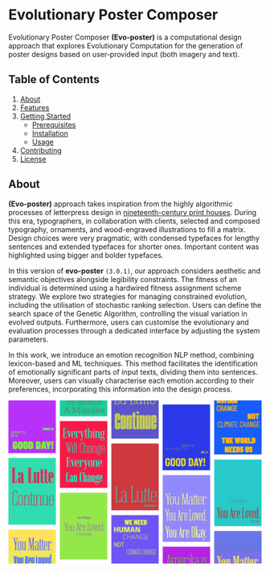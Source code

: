 # Evolutionary Poster Composer

Evolutionary Poster Composer **(Evo-poster)** is a computational design approach that explores Evolutionary Computation for the generation of poster designs based on user-provided input (both imagery and text).

## Table of Contents

1. [About](#about)
2. [Features](#features)
3. [Getting Started](#getting-started)
    - [Prerequisites](#prerequisites)
    - [Installation](#installation)
    - [Usage](#usage)
4. [Contributing](#contributing)
5. [License](#license)

## About

**(Evo-poster)** approach takes inspiration from the highly algorithmic processes of letterpress design in [nineteenth-century print houses](https://en.wikipedia.org/wiki/Letterpress_printing). During this era, typographers, in collaboration with clients, selected and composed typography, ornaments, and wood-engraved illustrations to fill a matrix. Design choices were very pragmatic, with condensed typefaces for lengthy sentences and extended typefaces for shorter ones. Important content was highlighted using bigger and bolder typefaces.

In this version of **evo-poster** `(3.0.1)`, our approach considers aesthetic and semantic objectives alongside legibility constraints. The fitness of an individual is determined using a hardwired fitness assignment scheme strategy. We explore two strategies for managing constrained evolution, including the utilisation of stochastic ranking selection. Users can define the search space of the Genetic Algorithm, controlling the visual variation in evolved outputs. Furthermore, users can customise the evolutionary and evaluation processes through a dedicated interface by adjusting the system parameters.

In this work, we introduce an emotion recognition NLP method, combining lexicon-based and ML techniques. This method facilitates the identification of emotionally significant parts of input texts, dividing them into sentences. Moreover, users can visually characterise each emotion according to their preferences, incorporating this information into the design process.

![Project Banner](res/results.png)


## 
